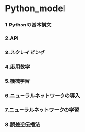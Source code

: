 # Python_model
### 1.Pythonの基本構文
### 2.API
### 3.スクレイピング
### 4.応用数学
### 5.機械学習
### 6.ニューラルネットワークの導入
### 7.ニューラルネットワークの学習
### 8.誤差逆伝播法
